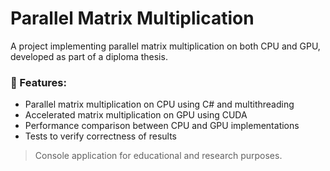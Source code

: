 # Parallel Matrix Multiplication

A project implementing parallel matrix multiplication on both CPU and GPU, developed as part of a diploma thesis.

### 🔹 Features:
- Parallel matrix multiplication on CPU using C# and multithreading  
- Accelerated matrix multiplication on GPU using CUDA  
- Performance comparison between CPU and GPU implementations  
- Tests to verify correctness of results  

> Console application for educational and research purposes.

